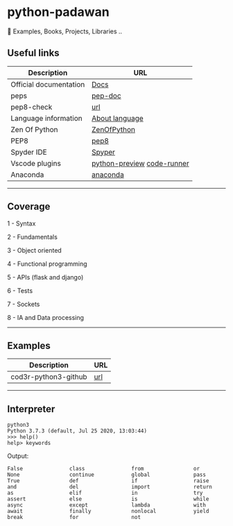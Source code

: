 # python-padawan
🐍 Examples, Books, Projects, Libraries ..

## Useful links

Description | URL
------------ | -------------
Official documentation | [Docs](https://docs.python.org/3/)
peps | [pep-doc](https://www.python.org/dev/peps/)
pep8-check | [url](http://pep8online.com/)
Language information | [About language](https://en.wikipedia.org/wiki/Python_(programming_language))
Zen Of Python | [ZenOfPython](https://pythonacademy.com.br/zen-of-python)
PEP8 | [pep8](https://www.python.org/dev/peps/pep-0008/)
Spyder IDE | [Spyper](https://docs.spyder-ide.org/installation.html)
Vscode plugins | [python-preview](https://marketplace.visualstudio.com/items?itemName=dongli.python-preview) [code-runner](https://marketplace.visualstudio.com/items?itemName=formulahendry.code-runner)
Anaconda | [anaconda](https://www.anaconda.com/distribution/)

---

## Coverage

1 - Syntax

2 - Fundamentals

3 - Object oriented

4 - Functional programming

5 - APIs (flask and django)

6 - Tests

7 - Sockets

8 - IA and Data processing

---
## Examples

Description | URL
------------ | -------------
cod3r-python3-github | [url](https://github.com/cod3rcursos/curso-python)

---

## Interpreter

```
python3
Python 3.7.3 (default, Jul 25 2020, 13:03:44) 
>>> help()
help> keywords
```
Output:

```
False               class               from                or
None                continue            global              pass
True                def                 if                  raise
and                 del                 import              return
as                  elif                in                  try
assert              else                is                  while
async               except              lambda              with
await               finally             nonlocal            yield
break               for                 not               
```